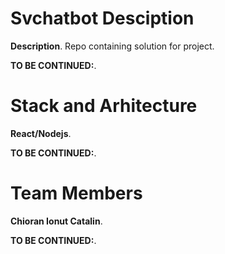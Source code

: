 # Svchatbot Desciption
  **Description**.
  Repo containing solution for project.
  
  **TO BE CONTINUED:**.
# Stack and Arhitecture
   **React/Nodejs**.
   
   **TO BE CONTINUED:**.
# Team Members
  **Chioran Ionut Catalin**.
  
  **TO BE CONTINUED:**.
